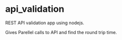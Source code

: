 # api_validation
REST API validation app using nodejs.

Gives Parellel calls to API and find the round trip time.
